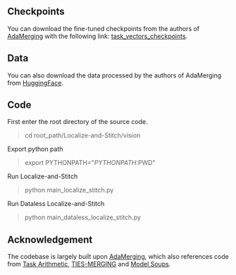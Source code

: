
## Checkpoints

You can download the fine-tuned checkpoints from the authors of [AdaMerging](https://github.com/EnnengYang/AdaMerging) with the following link: [task_vectors_checkpoints](https://drive.google.com/drive/folders/1u_Tva6x0p6oxu5Eo0ZZsf-520Cc_3MKw).

## Data
You can also download the data processed by the authors of AdaMerging from [HuggingFace](https://huggingface.co/collections/tanganke/image-classification-datasets-662abda7d75efe6b0e6b43da).



## Code

First enter the root directory of the source code.
> cd root_path/Localize-and-Stitch/vision

Export python path
> export PYTHONPATH="$PYTHONPATH:$PWD"

Run Localize-and-Stitch
> python main_localize_stitch.py

Run Dataless Localize-and-Stitch
> python main_dataless_localize_stitch.py


## Acknowledgement
The codebase is largely built upon [AdaMerging](https://github.com/EnnengYang/AdaMerging), which also references code from [Task Arithmetic](https://github.com/mlfoundations/task_vectors), [TIES-MERGING](https://github.com/prateeky2806/ties-merging) and [Model Soups](https://github.com/mlfoundations/model-soups). 
